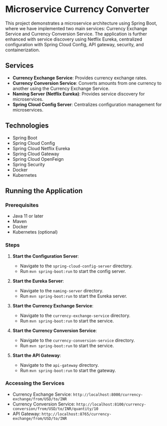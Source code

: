 # Microservice Currency Converter

This project demonstrates a microservice architecture using Spring Boot, where we have implemented two main services: Currency Exchange Service and Currency Conversion Service. The application is further enhanced with service discovery using Netflix Eureka, centralized configuration with Spring Cloud Config, API gateway, security, and containerization.

## Services

- **Currency Exchange Service**: Provides currency exchange rates.
- **Currency Conversion Service**: Converts amounts from one currency to another using the Currency Exchange Service.
- **Naming Server (Netflix Eureka)**: Provides service discovery for microservices.
- **Spring Cloud Config Server**: Centralizes configuration management for microservices.

## Technologies

- Spring Boot
- Spring Cloud Config
- Spring Cloud Netflix Eureka
- Spring Cloud Gateway
- Spring Cloud OpenFeign
- Spring Security
- Docker
- Kubernetes

## Running the Application

### Prerequisites

- Java 11 or later
- Maven
- Docker
- Kubernetes (optional)

### Steps

1. **Start the Configuration Server**:
   - Navigate to the `spring-cloud-config-server` directory.
   - Run `mvn spring-boot:run` to start the config server.

2. **Start the Eureka Server**:
   - Navigate to the `naming-server` directory.
   - Run `mvn spring-boot:run` to start the Eureka server.

3. **Start the Currency Exchange Service**:
   - Navigate to the `currency-exchange-service` directory.
   - Run `mvn spring-boot:run` to start the service.

4. **Start the Currency Conversion Service**:
   - Navigate to the `currency-conversion-service` directory.
   - Run `mvn spring-boot:run` to start the service.

5. **Start the API Gateway**:
   - Navigate to the `api-gateway` directory.
   - Run `mvn spring-boot:run` to start the gateway.

### Accessing the Services

- Currency Exchange Service: `http://localhost:8000/currency-exchange/from/USD/to/INR`
- Currency Conversion Service: `http://localhost:8100/currency-conversion/from/USD/to/INR/quantity/10`
- API Gateway: `http://localhost:8765/currency-exchange/from/USD/to/INR`

